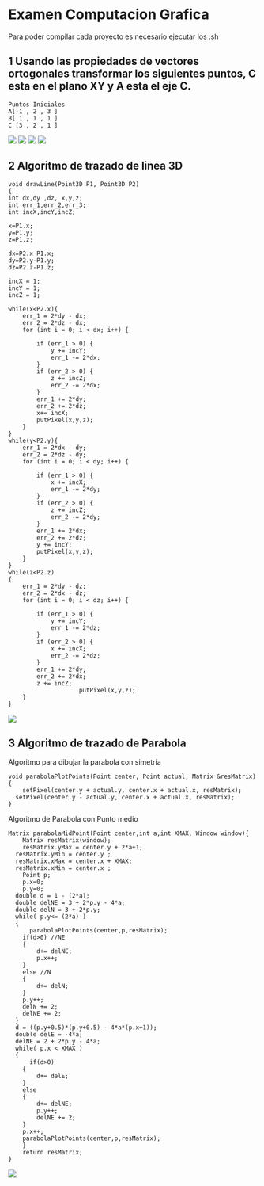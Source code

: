 # Examen Computacion Grafica
Para poder compilar cada proyecto es necesario ejecutar los .sh 

## 1 Usando las propiedades de vectores ortogonales transformar los siguientes puntos, C esta en el plano XY y A esta el eje C.
	Puntos Iniciales
	A[-1 , 2 , 3 ]
	B[ 1 , 1 , 1 ]
	C [3 , 2 , 1 ]
![](https://github.com/RubenJTL/Computacion-Grafica/blob/master/EXAMEN/PREGUNTA%202/p2_1.png)
![](https://github.com/RubenJTL/Computacion-Grafica/blob/master/EXAMEN/PREGUNTA%202/p2_2.png)
![](https://github.com/RubenJTL/Computacion-Grafica/blob/master/EXAMEN/PREGUNTA%202/p2_3.png)
![](https://github.com/RubenJTL/Computacion-Grafica/blob/master/EXAMEN/PREGUNTA%202/Matrices_puntos.png)
## 2 Algoritmo de trazado de linea 3D
	void drawLine(Point3D P1, Point3D P2)
	{
    int dx,dy ,dz, x,y,z;
    int err_1,err_2,err_3;
    int incX,incY,incZ;

	x=P1.x;
	y=P1.y;
	z=P1.z;

    dx=P2.x-P1.x;    
    dy=P2.y-P1.y;
    dz=P2.z-P1.z;
    
    incX = 1;    
    incY = 1;
    incZ = 1;
   
    while(x<P2.x){
    	err_1 = 2*dy - dx;
		err_2 = 2*dz - dx;
    	for (int i = 0; i < dx; i++) {

		    if (err_1 > 0) {
		        y += incY;
		        err_1 -= 2*dx;
		    }
		    if (err_2 > 0) {
		        z += incZ;
		        err_2 -= 2*dx;
		    }
		    err_1 += 2*dy;
		    err_2 += 2*dz;
		    x+= incX;
		    putPixel(x,y,z);
		}
    }
    while(y<P2.y){
    	err_1 = 2*dx - dy;
		err_2 = 2*dz - dy;
		for (int i = 0; i < dy; i++) {

		    if (err_1 > 0) {
		        x += incX;
		        err_1 -= 2*dy;
		    }
		    if (err_2 > 0) {
		        z += incZ;
		        err_2 -= 2*dy;
		    }
		    err_1 += 2*dx;
		    err_2 += 2*dz;
		    y += incY;
		    putPixel(x,y,z);
		}
    }
	while(z<P2.z) 
	{
		err_1 = 2*dy - dz;
		err_2 = 2*dx - dz;
		for (int i = 0; i < dz; i++) {

		    if (err_1 > 0) {
		        y += incY;
		        err_1 -= 2*dz;
		    }
		    if (err_2 > 0) {
		        x += incX;
		        err_2 -= 2*dz;
		    }
		    err_1 += 2*dy;
		    err_2 += 2*dx;
		    z += incZ;
		    		    putPixel(x,y,z);
		}
	}
![](https://github.com/RubenJTL/Computacion-Grafica/blob/master/EXAMEN/PREGUNTA%203/Linea3D.png)



## 3 Algoritmo de trazado de Parabola
  Algoritmo para dibujar la parabola con simetria
    
    void parabolaPlotPoints(Point center, Point actual, Matrix &resMatrix){
	    setPixel(center.y + actual.y, center.x + actual.x, resMatrix);
      setPixel(center.y - actual.y, center.x + actual.x, resMatrix);
    }
    
  Algoritmo de Parabola con Punto medio 
    
    Matrix parabolaMidPoint(Point center,int a,int XMAX, Window window){
	    Matrix resMatrix(window);
	    resMatrix.yMax = center.y + 2*a+1;
      resMatrix.yMin = center.y ;
      resMatrix.xMax = center.x + XMAX;
      resMatrix.xMin = center.x ;
	    Point p;
	    p.x=0;
	    p.y=0;
      double d = 1 - (2*a);
      double delNE = 3 + 2*p.y - 4*a;
      double delN = 3 + 2*p.y;
      while( p.y<= (2*a) )
      {
    	  parabolaPlotPoints(center,p,resMatrix);
        if(d>0) //NE
        {
            d+= delNE;
            p.x++;
        }
        else //N
        {
            d+= delN;
        }
        p.y++;
        delN += 2;
        delNE += 2;
      }
      d = ((p.y+0.5)*(p.y+0.5) - 4*a*(p.x+1));
      double delE = -4*a;
      delNE = 2 + 2*p.y - 4*a;
      while( p.x < XMAX )
      {
    	  if(d>0)
        {
        	d+= delE;
        }
        else
        {
        	d+= delNE;
            p.y++;
            delNE += 2;
        }
        p.x++;
        parabolaPlotPoints(center,p,resMatrix);
	    }
	    return resMatrix;
    }
  ![](https://github.com/RubenJTL/Computacion-Grafica/blob/master/EXAMEN/PREGUNTA%204/parabola.png)
